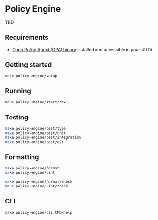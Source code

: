 # Policy Engine

TBD

## Requirements

- [Open Policy Agent (OPA)
  binary](https://www.openpolicyagent.org/docs/latest/#1-download-opa) installed
  and accessible in your `$PATH`.

## Getting started

```bash
make policy-engine/setup
```

## Running

```bash
make policy-engine/start/dev
```

## Testing

```bash
make policy-engine/test/type
make policy-engine/test/unit
make policy-engine/test/integration
make policy-engine/test/e2e
```

## Formatting

```bash
make policy-engine/format
make policy-engine/lint

make policy-engine/format/check
make policy-engine/lint/check
```

## CLI

```bash
make policy-engine/cli CMD=help
```
